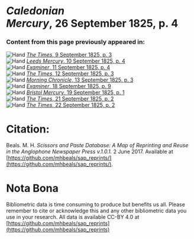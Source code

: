 # *Caledonian Mercury*, 26 September 1825, p. 4  
  
### Content from this page previously appeared in:  
![Hand](http://scissorsandpaste.net/wp-content/uploads/2017/06/smallhandpointer.png) [*The Times*, 9 September 1825, p. 3](https://mhbeals.github.io/sap_html/The-Times/The-Times-9-September-1825-p-3)  
![Hand](http://scissorsandpaste.net/wp-content/uploads/2017/06/smallhandpointer.png) [*Leeds Mercury*, 10 September 1825, p. 4](https://mhbeals.github.io/sap_html/Leeds-Mercury/Leeds-Mercury-10-September-1825-p-4)  
![Hand](http://scissorsandpaste.net/wp-content/uploads/2017/06/smallhandpointer.png) [*Examiner*, 11 September 1825, p. 4](https://mhbeals.github.io/sap_html/Examiner/Examiner-11-September-1825-p-4)  
![Hand](http://scissorsandpaste.net/wp-content/uploads/2017/06/smallhandpointer.png) [*The Times*, 12 September 1825, p. 3](https://mhbeals.github.io/sap_html/The-Times/The-Times-12-September-1825-p-3)  
![Hand](http://scissorsandpaste.net/wp-content/uploads/2017/06/smallhandpointer.png) [*Morning Chronicle*, 13 September 1825, p. 3](https://mhbeals.github.io/sap_html/Morning-Chronicle/Morning-Chronicle-13-September-1825-p-3)  
![Hand](http://scissorsandpaste.net/wp-content/uploads/2017/06/smallhandpointer.png) [*Examiner*, 18 September 1825, p. 9](https://mhbeals.github.io/sap_html/Examiner/Examiner-18-September-1825-p-9)  
![Hand](http://scissorsandpaste.net/wp-content/uploads/2017/06/smallhandpointer.png) [*Bristol Mercury*, 19 September 1825, p. 1](https://mhbeals.github.io/sap_html/Bristol-Mercury/Bristol-Mercury-19-September-1825-p-1)  
![Hand](http://scissorsandpaste.net/wp-content/uploads/2017/06/smallhandpointer.png) [*The Times*, 21 September 1825, p. 2](https://mhbeals.github.io/sap_html/The-Times/The-Times-21-September-1825-p-2)  
![Hand](http://scissorsandpaste.net/wp-content/uploads/2017/06/smallhandpointer.png) [*The Times*, 22 September 1825, p. 2](https://mhbeals.github.io/sap_html/The-Times/The-Times-22-September-1825-p-2)  


# Citation: 

Beals. M. H. *Scissors and Paste Database: A Map of Reprinting and Reuse in the Anglophone Newspaper Press v.1.0.1.* 2 June 2017. Available at [https://github.com/mhbeals/sap_reprints/](https://github.com/mhbeals/sap_reprints/). 

# Nota Bona

Bibliometric data is time consuming to produce but benefits us all. Please remember to cite or acknowledge this and any other bibliometric data you use in your research. All data is available CC-BY 4.0 at [https://github.com/mhbeals/sap_reprints](https://github.com/mhbeals/sap_reprints)